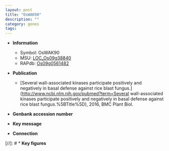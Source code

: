 ```yaml
---
layout: post
title: "OsWAK90"
description: ""
category: genes
tags: 
---
```


* **Information**  
    + Symbol: OsWAK90  
    + MSU: [LOC_Os09g38840](http://rice.uga.edu/cgi-bin/ORF_infopage.cgi?orf=LOC_Os09g38840)  
    + RAPdb: [Os09g0561482](http://rapdb.dna.affrc.go.jp/viewer/gbrowse_details/irgsp1?name=Os09g0561482)  

* **Publication**  
    + [Several wall-associated kinases participate positively and negatively in basal defense against rice blast fungus.](http://www.ncbi.nlm.nih.gov/pubmed?term=Several wall-associated kinases participate positively and negatively in basal defense against rice blast fungus.%5BTitle%5D), 2016, BMC Plant Biol.

* **Genbank accession number**  

* **Key message**  

* **Connection**  

[//]: # * **Key figures**  


